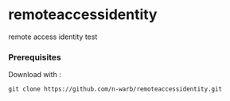 # remoteaccessidentity
remote access identity test


### Prerequisites

Download with :

```
git clone https://github.com/n-warb/remoteaccessidentity.git
```

